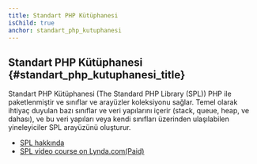 ```yaml
---
title: Standart PHP Kütüphanesi
isChild: true
anchor: standart_php_kutuphanesi
---
```


## Standart PHP Kütüphanesi {#standart_php_kutuphanesi_title}

Standart PHP Kütüphanesi (The Standard PHP Library (SPL)) PHP ile paketlenmiştir
ve sınıflar ve arayüzler koleksiyonu sağlar. Temel olarak ihtiyaç duyulan bazı
sınıflar ve veri yapılarını içerir (stack, queue, heap, ve dahası), ve bu veri
yapıları veya kendi sınıfları üzerinden ulaşılabilen yineleyiciler SPL arayüzünü
oluşturur.

* [SPL hakkında][spl]
* [SPL video course on Lynda.com(Paid)][spllynda]

[spl]: http://php.net/manual/tr/book.spl.php
[spllynda]: http://www.lynda.com/PHP-tutorials/Up-Running-Standard-PHP-Library/175038-2.html
